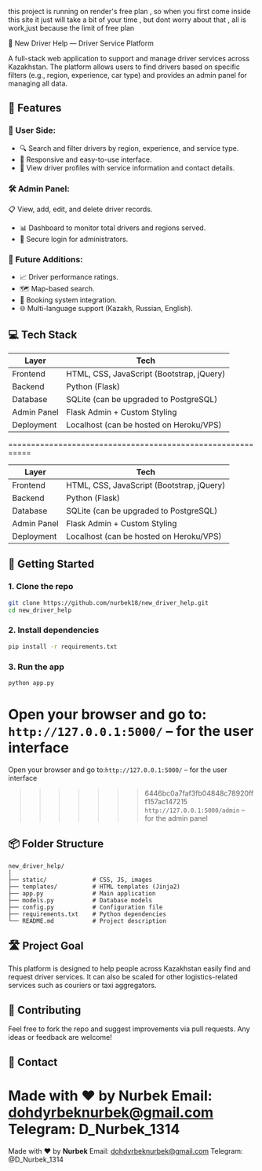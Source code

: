 this project is running on render's free plan , so when you first come inside this site it just will take a bit of your time , but dont worry about that , all is work,just because the limit of free plan

🚗 New Driver Help — Driver Service Platform

A full-stack web application to support and manage driver services across Kazakhstan. The platform allows users to find drivers based on specific filters (e.g., region, experience, car type) and provides an admin panel for managing all data.

## 🌟 Features

### 👤 User Side:

- 🔍 Search and filter drivers by region, experience, and service type.
- 📱 Responsive and easy-to-use interface.
- 📂 View driver profiles with service information and contact details.

### 🛠️ Admin Panel:

📋 View, add, edit, and delete driver records.

- 📊 Dashboard to monitor total drivers and regions served.
- 🔐 Secure login for administrators.

### 📍 Future Additions:

- 📈 Driver performance ratings.
- 🗺️ Map-based search.
- 📅 Booking system integration.
- 🌐 Multi-language support (Kazakh, Russian, English).

## 💻 Tech Stack

| Layer       | Tech                                      |
| ----------- | ----------------------------------------- |
| Frontend    | HTML, CSS, JavaScript (Bootstrap, jQuery) |
| Backend     | Python (Flask)                            |
| Database    | SQLite (can be upgraded to PostgreSQL)    |
| Admin Panel | Flask Admin + Custom Styling              |
| Deployment  | Localhost (can be hosted on Heroku/VPS)   |
===========================================================

| Layer       | Tech                                      |
| ----------- | ----------------------------------------- |
| Frontend    | HTML, CSS, JavaScript (Bootstrap, jQuery) |
| Backend     | Python (Flask)                            |
| Database    | SQLite (can be upgraded to PostgreSQL)    |
| Admin Panel | Flask Admin + Custom Styling              |
| Deployment  | Localhost (can be hosted on Heroku/VPS)   |

## 🚀 Getting Started

### 1. Clone the repo

```bash
git clone https://github.com/nurbek18/new_driver_help.git
cd new_driver_help
```

### 2. Install dependencies

```bash
pip install -r requirements.txt
```

### 3. Run the app

```bash
python app.py
```


Open your browser and go to:
`http://127.0.0.1:5000/` – for the user interface
==========================

Open your browser and go to:`http://127.0.0.1:5000/` – for the user interface

>>>>>>> 6446bc0a7faf3fb04848c78920fff157ac147215
>>>>>>> `http://127.0.0.1:5000/admin` – for the admin panel
>>>>>>>
>>>>>>
>>>>>
>>>>
>>>
>>

## 📦 Folder Structure

```
new_driver_help/
│
├── static/             # CSS, JS, images
├── templates/          # HTML templates (Jinja2)
├── app.py              # Main application
├── models.py           # Database models
├── config.py           # Configuration file
├── requirements.txt    # Python dependencies
└── README.md           # Project description
```

## 🛣️ Project Goal

This platform is designed to help people across Kazakhstan easily find and request driver services. It can also be scaled for other logistics-related services such as couriers or taxi aggregators.

## 🤝 Contributing

Feel free to fork the repo and suggest improvements via pull requests. Any ideas or feedback are welcome!

## 📧 Contact

Made with ❤️ by **Nurbek**
Email: dohdyrbeknurbek@gmail.com
Telegram: D_Nurbek_1314
=======================

Made with ❤️ by **Nurbek**
Email: dohdyrbeknurbek@gmail.com
Telegram: @D_Nurbek_1314
